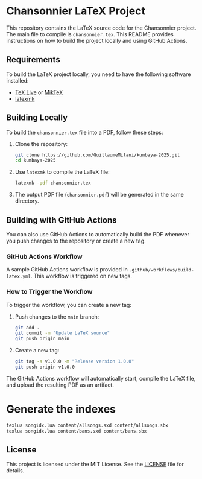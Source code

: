 # Chansonnier LaTeX Project

This repository contains the LaTeX source code for the Chansonnier project. The main file to compile is `chansonnier.tex`. This README provides instructions on how to build the project locally and using GitHub Actions.

## Requirements

To build the LaTeX project locally, you need to have the following software installed:

- [TeX Live](https://www.tug.org/texlive/) or [MikTeX](https://miktex.org/)
- [latexmk](https://ctan.org/pkg/latexmk)

## Building Locally

To build the `chansonnier.tex` file into a PDF, follow these steps:

1. Clone the repository:
   ```bash
   git clone https://github.com/GuillaumeMilani/kumbaya-2025.git
   cd kumbaya-2025
   ```

2. Use `latexmk` to compile the LaTeX file:
   ```bash
   latexmk -pdf chansonnier.tex
   ```

3. The output PDF file (`chansonnier.pdf`) will be generated in the same directory.

## Building with GitHub Actions

You can also use GitHub Actions to automatically build the PDF whenever you push changes to the repository or create a new tag.

### GitHub Actions Workflow

A sample GitHub Actions workflow is provided in `.github/workflows/build-latex.yml`. This workflow is triggered on new tags.

### How to Trigger the Workflow

To trigger the workflow, you can create a new tag:

1. Push changes to the `main` branch:
   ```bash
   git add .
   git commit -m "Update LaTeX source"
   git push origin main
   ```

2. Create a new tag:
   ```bash
   git tag -a v1.0.0 -m "Release version 1.0.0"
   git push origin v1.0.0
   ```

The GitHub Actions workflow will automatically start, compile the LaTeX file, and upload the resulting PDF as an artifact.

# Generate the indexes
```bash
texlua songidx.lua content/allsongs.sxd content/allsongs.sbx
texlua songidx.lua content/bans.sxd content/bans.sbx
```

## License

This project is licensed under the MIT License. See the [LICENSE](LICENSE) file for details.